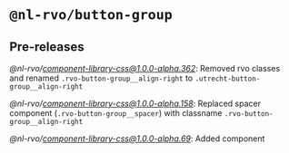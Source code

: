 # `@nl-rvo/button-group`

## Pre-releases

*@nl-rvo/component-library-css@1.0.0-alpha.362*:
Removed rvo classes and renamed `.rvo-button-group__align-right` to `.utrecht-button-group__align-right`

*@nl-rvo/component-library-css@1.0.0-alpha.158*:
Replaced spacer component (`.rvo-button-group__spacer`) with classname `.rvo-button-group__align-right`

*@nl-rvo/component-library-css@1.0.0-alpha.69*:
Added component
